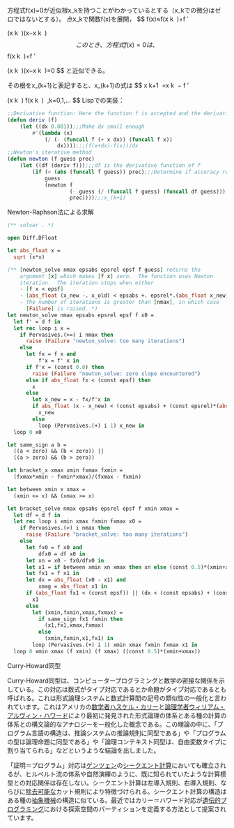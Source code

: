 方程式f(x)=0が近似根x_kを持つことがわかっているとする（x_kでの微分はゼロではないとする）。 点x_kで関数f(x)を展開，
$$
f(x)≈f(x 
k
​
 )+f 
′
 
 (x 
k
​
 )(x−x 
k
​
 )
$$
このとき、方程式f(x)=0は、
$$
f(x 
k
​
 )+f 
′
 
 (x 
k
​
 )(x−x 
k
​
 )=0
$$
と近似できる。

その根をx_(k+1)と表記すると、x_(k+1)の式は
$$
x 
k+1
​
 =x 
k
​
 − 
f 
′
 
 (x 
k
​
 )
f(x 
k
​
 )
​
 ,k=0,1,...
$$
Lispでの実装：

```lisp
;;Derivative function: Here the function f is accepted and the derivative function of f is returned
(defun deriv (f)
	(let ((dx 0.001));;;Make dx small enough
		#'(lambda (x)
			(/ (- (funcall f (+ x dx)) (funcall f x))
				dx))));;;(f(x+dx)-f(x))/dx
;;Newton's iterative method
(defun newton (f guess prec)
	(let ((df (deriv f)));;;df is the derivative function of f
		(if (< (abs (funcall f guess)) prec);;;Determine if accuracy requirements are met
			guess
			(newton f
					(- guess (/ (funcall f guess) (funcall df guess)))
					prec))));;;x_(k+1)

```

Newton-Raphson法による求解

```ocaml
(** solver . *)

open Diff.DFloat

let abs_float x = 
  sqrt (x*x)

(** [newton_solve nmax epsabs epsrel epsf f guess] returns the
    argument [x] which makes [f x] zero.  The function uses Newton
    iteration.  The iteration stops when either
    - [f x < epsf]
    - [abs_float (x_new -. x_old) < epsabs +. epsrel*.(abs_float x_new)] 
    - The number of iterations is greater than [nmax], in which case
      [Failure] is raised. *)
let newton_solve nmax epsabs epsrel epsf f x0 = 
  let f' = d f in 
  let rec loop i x = 
    if Pervasives.(>=) i nmax then 
      raise (Failure "newton_solve: too many iterations")
    else
      let fx = f x and 
          f'x = f' x in 
      if f'x = (const 0.0) then 
        raise (Failure "newton_solve: zero slope encountered")
      else if abs_float fx < (const epsf) then 
        x
      else
        let x_new = x - fx/f'x in 
        if abs_float (x - x_new) < (const epsabs) + (const epsrel)*(abs_float x_new) then 
          x_new
        else
          loop (Pervasives.(+) i 1) x_new in 
  loop 0 x0

let same_sign a b = 
  ((a < zero) && (b < zero)) ||
  ((a > zero) && (b > zero))

let bracket_x xmax xmin fxmax fxmin = 
  (fxmax*xmin - fxmin*xmax)/(fxmax - fxmin)

let between xmin x xmax = 
  (xmin <= x) && (xmax >= x)

let bracket_solve nmax epsabs epsrel epsf f xmin xmax = 
  let df = d f in 
  let rec loop i xmin xmax fxmin fxmax x0 = 
    if Pervasives.(>) i nmax then 
      raise (Failure "bracket_solve: too many iterations")
    else
      let fx0 = f x0 and 
          dfx0 = df x0 in 
      let xn = x0 - fx0/dfx0 in 
      let x1 = if between xmin xn xmax then xn else (const 0.5)*(xmin+xmax) in 
      let fx1 = f x1 in 
      let dx = abs_float (x0 - x1) and 
          xmag = abs_float x1 in 
      if (abs_float fx1 < (const epsf)) || (dx < (const epsabs) + (const epsrel)*xmag) then 
        x1
      else
        let (xmin,fxmin,xmax,fxmax) = 
          if same_sign fx1 fxmin then 
            (x1,fx1,xmax,fxmax)
          else
            (xmin,fxmin,x1,fx1) in 
        loop (Pervasives.(+) i 1) xmin xmax fxmin fxmax x1 in 
  loop 0 xmin xmax (f xmin) (f xmax) ((const 0.5)*(xmin+xmax))
```

Curry-Howard同型

Curry-Howard同型は、コンピュータープログラミングと数学の密接な関係を示している。この対応は数式がタイプ対応であるとか命題がタイプ対応であるとも呼ばれる。これは形式論理システムと数式計算間の記号の類似性の一般化と言われています。これはアメリカの[数学者](https://ja.wikipedia.org/wiki/数学者)[ハスケル・カリー](https://ja.wikipedia.org/wiki/ハスケル・カリー)と[論理学者](https://ja.wikipedia.org/wiki/論理学者)[ウィリアム・アルヴィン・ハワード](https://ja.wikipedia.org/w/index.php?title=ウィリアム・アルヴィン・ハワード&action=edit&redlink=1)により最初に発見された形式論理の体系とある種の計算の体系との構文論的なアナロジーを一般化した概念である。この理論の中に、「プログラム言語の構造は、推論システムの推論規則に同型である」や「プログラムの型は論理命題に同型である」や「論理コンテキスト同型は、自由変数タイプに割り当てられる」などというような結論を出しました。

「証明＝プログラム」対応は[ゲンツェン](https://ja.wikipedia.org/wiki/ゲルハルト・ゲンツェン)の[シークエント計算](https://ja.wikipedia.org/wiki/シークエント計算)においても確立されるが、ヒルベルト流の体系や自然演繹のように、既に知られていたような計算模型との対応関係は存在しない。シークエント計算は左導入規則、右導入規則、ならびに[除去可能な](https://ja.wikipedia.org/wiki/カット除去定理)カット規則により特徴づけられる。シークエント計算の構造はある種の[抽象機械](https://ja.wikipedia.org/wiki/抽象機械)の構造に似ている。最近ではカリー＝ハワード対応が[遺伝的プログラミング](https://ja.wikipedia.org/wiki/遺伝的プログラミング)における探索空間のパーティションを定義する方法として提案されています。

​                              